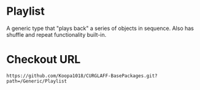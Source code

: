# Playlist
A generic type that "plays back" a series of objects in sequence. Also has shuffle and repeat functionality built-in.
# Checkout URL
```
https://github.com/Koopa1018/CURGLAFF-BasePackages.git?path=/Generic/Playlist
```
